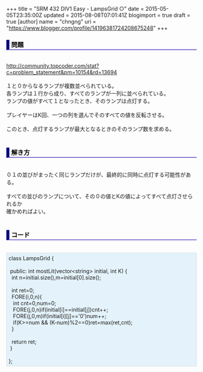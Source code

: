 +++
title = "SRM 432 DIV1 Easy - LampsGrid ○"
date = 2015-05-05T23:35:00Z
updated = 2015-08-08T07:01:41Z
blogimport = true
draft = true
[author]
	name = "chngng"
	uri = "https://www.blogger.com/profile/14196381724208675248"
+++

<div dir="ltr" style="text-align: left;" trbidi="on"><h3 style="border-bottom: 2px solid slateblue; border-left: 8px solid navy; color: black; padding: 0px 0px 1px 5px;">問題 </h3><br /><a href="http://community.topcoder.com/stat?c=problem_statement&amp;pm=10154&amp;rd=13694" target="_blank">http://community.topcoder.com/stat?c=problem_statement&amp;pm=10154&amp;rd=13694</a><br /><br />１と０からなるランプが複数並べられている。<br />各ランプは１行から成り、すべてのランプが一列に並べられている。<br />ランプの値がすべて１となったとき、そのランプは点灯する。<br /><br />プレイヤーはK回、一つの列を選んでそのすべての値を反転させる。<br /><br />このとき、点灯するランプが最大となるときのそのランプ数を求める。<br /><br /><h3 style="border-bottom: 2px solid slateblue; border-left: 8px solid navy; color: black; padding: 0px 0px 1px 5px;">解き方 </h3><br />０１の並びがまったく同じランプだけが、最終的に同時に点灯する可能性がある。<br /><br />すべての並びのランプについて、その０の値とKの値によってすべて点灯させられるか<br />確かめればよい。<br /><br /><h3 style="border-bottom: 2px solid slateblue; border-left: 8px solid navy; color: black; padding: 0px 0px 1px 5px;">コード </h3><br /><div style="background-color: #e3f2fb; border: 1px dotted #CCCCCC; padding: 5px;">class LampsGrid {<br /><br /><span class="Apple-tab-span" style="white-space: pre;"> </span>public: int mostLit(vector&lt;string&gt; initial, int K) {<br /><span class="Apple-tab-span" style="white-space: pre;">  </span>int n=initial.size(),m=initial[0].size();<br /><br /><span class="Apple-tab-span" style="white-space: pre;">  </span>int ret=0;<br /><span class="Apple-tab-span" style="white-space: pre;">  </span>FORE(i,0,n){<br /><span class="Apple-tab-span" style="white-space: pre;">   </span>int cnt=0,num=0;<br /><span class="Apple-tab-span" style="white-space: pre;">   </span>FORE(j,0,n)if(initial[i]==initial[j])cnt++;<br /><span class="Apple-tab-span" style="white-space: pre;">   </span>FORE(j,0,m)if(initial[i][j]=='0')num++;<br /><span class="Apple-tab-span" style="white-space: pre;">   </span>if(K&gt;=num &amp;&amp; (K-num)%2==0)ret=max(ret,cnt);<br /><span class="Apple-tab-span" style="white-space: pre;">  </span>}<br /><br /><span class="Apple-tab-span" style="white-space: pre;">  </span>return ret;<br /><span class="Apple-tab-span" style="white-space: pre;"> </span>}<br /><br />};</div></div>
